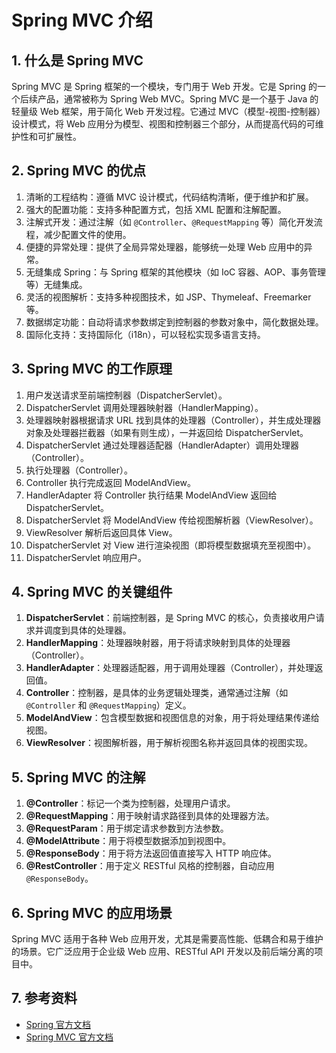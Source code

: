 # Spring MVC 介绍

## 1. 什么是 Spring MVC
Spring MVC 是 Spring 框架的一个模块，专门用于 Web 开发。它是 Spring 的一个后续产品，通常被称为 Spring Web MVC。Spring MVC 是一个基于 Java 的轻量级 Web 框架，用于简化 Web 开发过程。它通过 MVC（模型-视图-控制器）设计模式，将 Web 应用分为模型、视图和控制器三个部分，从而提高代码的可维护性和可扩展性。

## 2. Spring MVC 的优点
1. 清晰的工程结构：遵循 MVC 设计模式，代码结构清晰，便于维护和扩展。
2. 强大的配置功能：支持多种配置方式，包括 XML 配置和注解配置。
3. 注解式开发：通过注解（如 `@Controller`、`@RequestMapping` 等）简化开发流程，减少配置文件的使用。
4. 便捷的异常处理：提供了全局异常处理器，能够统一处理 Web 应用中的异常。
5. 无缝集成 Spring：与 Spring 框架的其他模块（如 IoC 容器、AOP、事务管理等）无缝集成。
6. 灵活的视图解析：支持多种视图技术，如 JSP、Thymeleaf、Freemarker 等。
7. 数据绑定功能：自动将请求参数绑定到控制器的参数对象中，简化数据处理。
8. 国际化支持：支持国际化（i18n），可以轻松实现多语言支持。

## 3. Spring MVC 的工作原理
1. 用户发送请求至前端控制器（DispatcherServlet）。
2. DispatcherServlet 调用处理器映射器（HandlerMapping）。
3. 处理器映射器根据请求 URL 找到具体的处理器（Controller），并生成处理器对象及处理器拦截器（如果有则生成），一并返回给 DispatcherServlet。
4. DispatcherServlet 通过处理器适配器（HandlerAdapter）调用处理器（Controller）。
5. 执行处理器（Controller）。
6. Controller 执行完成返回 ModelAndView。
7. HandlerAdapter 将 Controller 执行结果 ModelAndView 返回给 DispatcherServlet。
8. DispatcherServlet 将 ModelAndView 传给视图解析器（ViewResolver）。
9. ViewResolver 解析后返回具体 View。
10. DispatcherServlet 对 View 进行渲染视图（即将模型数据填充至视图中）。
11. DispatcherServlet 响应用户。

## 4. Spring MVC 的关键组件
1. **DispatcherServlet**：前端控制器，是 Spring MVC 的核心，负责接收用户请求并调度到具体的处理器。
2. **HandlerMapping**：处理器映射器，用于将请求映射到具体的处理器（Controller）。
3. **HandlerAdapter**：处理器适配器，用于调用处理器（Controller），并处理返回值。
4. **Controller**：控制器，是具体的业务逻辑处理类，通常通过注解（如 `@Controller` 和 `@RequestMapping`）定义。
5. **ModelAndView**：包含模型数据和视图信息的对象，用于将处理结果传递给视图。
6. **ViewResolver**：视图解析器，用于解析视图名称并返回具体的视图实现。

## 5. Spring MVC 的注解
1. **@Controller**：标记一个类为控制器，处理用户请求。
2. **@RequestMapping**：用于映射请求路径到具体的处理器方法。
3. **@RequestParam**：用于绑定请求参数到方法参数。
4. **@ModelAttribute**：用于将模型数据添加到视图中。
5. **@ResponseBody**：用于将方法返回值直接写入 HTTP 响应体。
6. **@RestController**：用于定义 RESTful 风格的控制器，自动应用 `@ResponseBody`。

## 6. Spring MVC 的应用场景
Spring MVC 适用于各种 Web 应用开发，尤其是需要高性能、低耦合和易于维护的场景。它广泛应用于企业级 Web 应用、RESTful API 开发以及前后端分离的项目中。

## 7. 参考资料
- [Spring 官方文档](https://spring.io/projects/spring-framework)
- [Spring MVC 官方文档](https://docs.spring.io/spring-framework/docs/current/reference/html/web.html)
